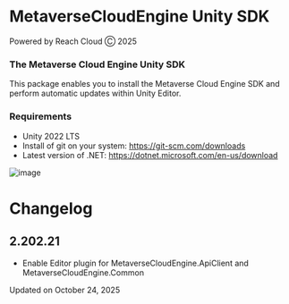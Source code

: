# MetaverseCloudEngine Unity SDK
Powered by Reach Cloud Ⓒ 2025
### The Metaverse Cloud Engine Unity SDK
This package enables you to install the Metaverse Cloud Engine SDK and perform automatic updates within Unity Editor.

### Requirements
* Unity 2022 LTS
* Install of git on your system: https://git-scm.com/downloads
* Latest version of .NET: https://dotnet.microsoft.com/en-us/download

![image](https://user-images.githubusercontent.com/14853489/188254018-453aae49-a6a3-4e6e-8fd2-fe4bbf6310d1.png)

# Changelog

## 2.202.21
- Enable Editor plugin for MetaverseCloudEngine.ApiClient and MetaverseCloudEngine.Common

Updated on October 24, 2025
